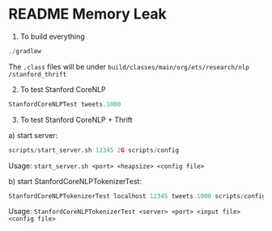 README Memory Leak
==================

1. To build everything 

```Python
./gradlew
```

The `.class` files will be under `build/classes/main/org/ets/research/nlp
/stanford_thrift`

2. To test Stanford CoreNLP

```Python
StanfordCoreNLPTest tweets.1000
```

3. To test Stanford CoreNLP + Thrift

a) start server: 

```Python
scripts/start_server.sh 12345 2G scripts/config
```

Usage: `start_server.sh <port> <heapsize> <config file>`

b) start StanfordCoreNLPTokenizerTest: 

```Python
StanfordCoreNLPTokenizerTest localhost 12345 tweets.1000 scripts/config
```

Usage: `StanfordCoreNLPTokenizerTest <server> <port> <input file> <config file>`